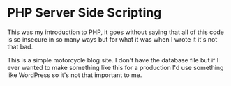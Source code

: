 # PHP Server Side Scripting
This was my introduction to PHP, it goes without saying that all of this code is so insecure in so many ways but for what it was when I wrote it it's not that bad.

This is a simple motorcycle blog site. I don't have the database file but if I ever wanted to make something like this for a production I'd use something like WordPress so it's not that important to me.
